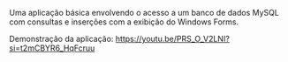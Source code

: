 Uma aplicação básica envolvendo o acesso a um banco de dados MySQL com consultas e inserções com a exibição do Windows Forms.

Demonstração da aplicação: https://youtu.be/PRS_O_V2LNI?si=t2mCBYR6_HqFcruu
